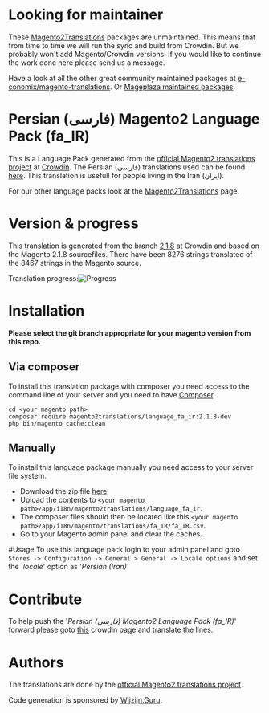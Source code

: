 # Looking for maintainer
These [Magento2Translations](http://magento2translations.github.io/) packages are unmaintained. This means that from time to time we will run the sync and build from Crowdin. But we probably won't add Magento/Crowdin versions. If you would like to continue the work done here please send us a message.

Have a look at all the other great community maintained packages at [e-conomix/magento-translations](https://github.com/e-conomix/magento-translations).
Or [Mageplaza maintained packages](https://github.com/mageplaza?q=language).

# Persian (فارسی) Magento2 Language Pack (fa_IR)
This is a Language Pack generated from the [official Magento2 translations project](https://crowdin.com/project/magento-2) at [Crowdin](https://crowdin.com).
The Persian (فارسی) translations used can be found [here](https://crowdin.com/project/magento-2/fa).
This translation is usefull for people living in the Iran (ایران).

For our other language packs look at the [Magento2Translations](http://magento2translations.github.io/) page.

# Version & progress
This translation is generated from the branch [2.1.8](https://crowdin.com/project/magento-2/fa#/2.1.8) at Crowdin and based on the Magento 2.1.8 sourcefiles.
There have been  8276 strings translated of the 8467 strings in the Magento source.

Translation progress:![Progress](http://progressed.io/bar/98)

# Installation
**Please select the git branch appropriate for your magento version from this repo.**
## Via composer
To install this translation package with composer you need access to the command line of your server and you need to have [Composer](https://getcomposer.org).
```
cd <your magento path>
composer require magento2translations/language_fa_ir:2.1.8-dev
php bin/magento cache:clean
```
## Manually
To install this language package manually you need access to your server file system.
* Download the zip file [here](https://github.com/Magento2Translations/language_fa_ir/archive/2.1.8.zip).
* Upload the contents to `<your magento path>/app/i18n/magento2translations/language_fa_ir`.
* The composer files should then be located like this `<your magento path>/app/i18n/magento2translations/fa_IR/fa_IR.csv`.
* Go to your Magento admin panel and clear the caches.

#Usage
To use this language pack login to your admin panel and goto `Stores -> Configuration -> General > General -> Locale options` and set the '*locale*' option as '*Persian (Iran)*'

# Contribute
To help push the '*Persian (فارسی) Magento2 Language Pack (fa_IR)*' forward please goto [this](https://crowdin.com/project/magento-2/fa) crowdin page and translate the lines.

# Authors
The translations are done by the [official Magento2 translations project](https://crowdin.com/project/magento-2).

Code generation is sponsored by [Wijzijn.Guru](http://www.wijzijn.guru/).